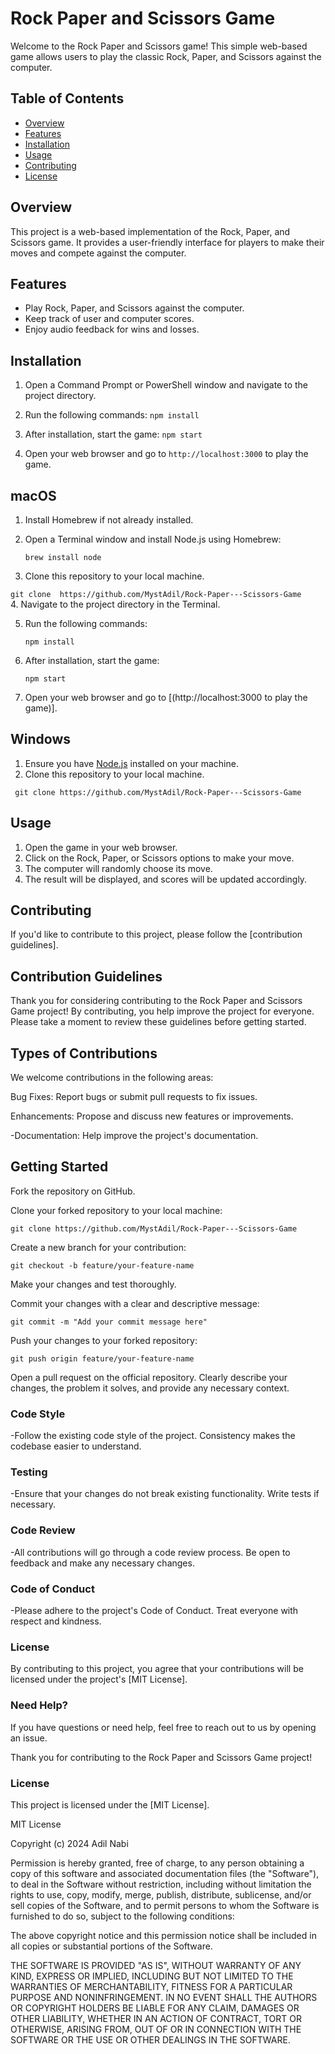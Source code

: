 # Rock Paper and Scissors Game

Welcome to the Rock Paper and Scissors game! This simple web-based game allows users to play the classic Rock, Paper, and Scissors against the computer.

## Table of Contents

- [Overview](#overview)
- [Features](#features)
- [Installation](#installation)
- [Usage](#usage)
- [Contributing](#contributing)
- [License](#license)

## Overview

This project is a web-based implementation of the Rock, Paper, and Scissors game. It provides a user-friendly interface for players to make their moves and compete against the computer.

## Features

- Play Rock, Paper, and Scissors against the computer.
- Keep track of user and computer scores.
- Enjoy audio feedback for wins and losses.

## Installation

1. Open a Command Prompt or PowerShell window and navigate to the project directory.
  
2. Run the following commands:
   ```npm install```
3. After installation, start the game:
   ```npm start```
4. Open your web browser and go to `http://localhost:3000` to play the game.
   
## macOS
1. Install Homebrew if not already installed.
2. Open a Terminal window and install Node.js using Homebrew:

   ```brew install node```
   
3. Clone this repository to your local machine.
   
  ```git clone  https://github.com/MystAdil/Rock-Paper---Scissors-Game```   
4. Navigate to the project directory in the Terminal.

5. Run the following commands:
 
   ```npm install```
6. After installation, start the game:

   ```npm start```
   
7.  Open your web browser and go to [(http://localhost:3000 to play the game)].   

## Windows

1. Ensure you have [Node.js](https://nodejs.org/) installed on your machine.
2. Clone this repository to your local machine.

  ``` git clone https://github.com/MystAdil/Rock-Paper---Scissors-Game```
   
## Usage

1. Open the game in your web browser.
2. Click on the Rock, Paper, or Scissors options to make your move.
3. The computer will randomly choose its move.
4. The result will be displayed, and scores will be updated accordingly.


## Contributing
If you'd like to contribute to this project, please follow the [contribution guidelines].

## Contribution Guidelines
Thank you for considering contributing to the Rock Paper and Scissors Game project! By contributing, you help improve the project for everyone. Please take a moment to review these guidelines before getting started.

## Types of Contributions
We welcome contributions in the following areas:

Bug Fixes: Report bugs or submit pull requests to fix issues.

Enhancements: Propose and discuss new features or improvements.

-Documentation: Help improve the project's documentation.

## Getting Started
Fork the repository on GitHub.

Clone your forked repository to your local machine:

  `git clone https://github.com/MystAdil/Rock-Paper---Scissors-Game`

Create a new branch for your contribution:


`git checkout -b feature/your-feature-name`

Make your changes and test thoroughly.

Commit your changes with a clear and descriptive message:

`git commit -m "Add your commit message here"`

Push your changes to your forked repository:

`git push origin feature/your-feature-name`

Open a pull request on the official repository. Clearly describe your changes, the problem it solves, and provide any necessary context.

### Code Style
-Follow the existing code style of the project. Consistency makes the codebase easier to understand.

### Testing
-Ensure that your changes do not break existing functionality. Write tests if necessary.

### Code Review
-All contributions will go through a code review process. Be open to feedback and make any necessary changes.

### Code of Conduct
-Please adhere to the project's Code of Conduct. Treat everyone with respect and kindness.

### License
By contributing to this project, you agree that your contributions will be licensed under the project's [MIT License].

### Need Help?
If you have questions or need help, feel free to reach out to us by opening an issue.

Thank you for contributing to the Rock Paper and Scissors Game project!

### License
This project is licensed under the [MIT License].

MIT License

Copyright (c) 2024 Adil Nabi

Permission is hereby granted, free of charge, to any person obtaining a copy
of this software and associated documentation files (the "Software"), to deal
in the Software without restriction, including without limitation the rights
to use, copy, modify, merge, publish, distribute, sublicense, and/or sell
copies of the Software, and to permit persons to whom the Software is
furnished to do so, subject to the following conditions:

The above copyright notice and this permission notice shall be included in all
copies or substantial portions of the Software.

THE SOFTWARE IS PROVIDED "AS IS", WITHOUT WARRANTY OF ANY KIND, EXPRESS OR
IMPLIED, INCLUDING BUT NOT LIMITED TO THE WARRANTIES OF MERCHANTABILITY,
FITNESS FOR A PARTICULAR PURPOSE AND NONINFRINGEMENT. IN NO EVENT SHALL THE
AUTHORS OR COPYRIGHT HOLDERS BE LIABLE FOR ANY CLAIM, DAMAGES OR OTHER
LIABILITY, WHETHER IN AN ACTION OF CONTRACT, TORT OR OTHERWISE, ARISING FROM,
OUT OF OR IN CONNECTION WITH THE SOFTWARE OR THE USE OR OTHER DEALINGS IN THE
SOFTWARE.

